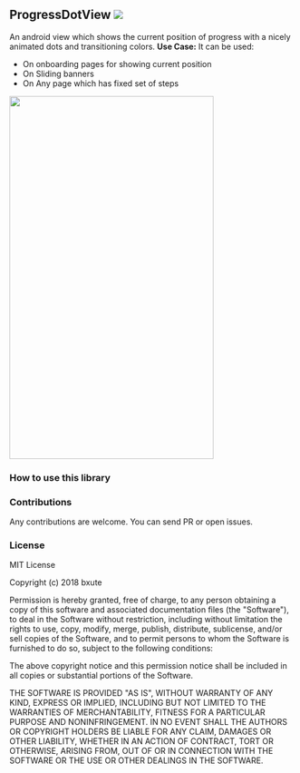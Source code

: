 ## ProgressDotView [![](https://jitpack.io/v/bxute/ClippedSlideView.svg)](https://jitpack.io/#bxute/ClippedSlideView)

An android view which shows the current position of progress with a nicely animated dots and transitioning colors.
**Use Case:** It can be used:
 - On onboarding pages for showing current position
 - On Sliding banners
 - On Any page which has fixed set of steps

<img src="https://user-images.githubusercontent.com/10809719/41149642-bcc1df50-6b29-11e8-9e76-fc17f3e926d3.gif" width="360px" height="640px">

### How to use this library


### Contributions

Any contributions are welcome. You can send PR or open issues.

### License
MIT License

Copyright (c) 2018 bxute

Permission is hereby granted, free of charge, to any person obtaining a copy
of this software and associated documentation files (the "Software"), to deal
in the Software without restriction, including without limitation the rights
to use, copy, modify, merge, publish, distribute, sublicense, and/or sell
copies of the Software, and to permit persons to whom the Software is
furnished to do so, subject to the following conditions:

The above copyright notice and this permission notice shall be included in all
copies or substantial portions of the Software.

THE SOFTWARE IS PROVIDED "AS IS", WITHOUT WARRANTY OF ANY KIND, EXPRESS OR
IMPLIED, INCLUDING BUT NOT LIMITED TO THE WARRANTIES OF MERCHANTABILITY,
FITNESS FOR A PARTICULAR PURPOSE AND NONINFRINGEMENT. IN NO EVENT SHALL THE
AUTHORS OR COPYRIGHT HOLDERS BE LIABLE FOR ANY CLAIM, DAMAGES OR OTHER
LIABILITY, WHETHER IN AN ACTION OF CONTRACT, TORT OR OTHERWISE, ARISING FROM,
OUT OF OR IN CONNECTION WITH THE SOFTWARE OR THE USE OR OTHER DEALINGS IN THE
SOFTWARE.
